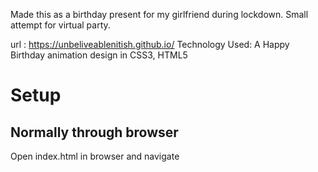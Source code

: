 Made this as a birthday present for my girlfriend during lockdown. Small attempt for virtual party.

url  : https://unbeliveablenitish.github.io/
Technology Used: A Happy Birthday animation design in CSS3, HTML5

# Setup

## Normally through browser
Open index.html in browser and navigate


